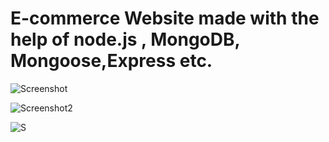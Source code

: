 # E-commerce Website made with the help of node.js , MongoDB, Mongoose,Express etc.

![Screenshot](https://user-images.githubusercontent.com/63796943/201654011-7c2d1539-3d62-4199-8152-80480243e51c.png)

![Screenshot2](https://user-images.githubusercontent.com/63796943/201654039-fb568cca-918c-4b02-ab68-bb5fb165033d.png)

![S](https://user-images.githubusercontent.com/63796943/201654071-9be74132-91bb-409d-a08d-9b1a1aad4c66.png)


